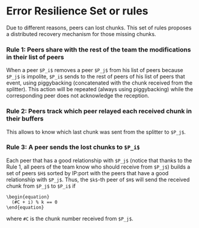 Error Resilience Set or rules
=============================

Due to different reasons, peers can lost chunks. This set of rules proposes a distributed recovery mechanism for those missing chunks.

### Rule 1: Peers share with the rest of the team the modifications in their list of peers

When a peer `$P_i$` removes a peer `$P_j$` from his list of peers because `$P_j$` is impolite, `$P_i$` sends to the rest of peers of his list of peers that event, using piggybacking (concatenated with the chunk received from the splitter). This action will be repeated (always using piggybacking) while the corresponding peer does not acknowledge the reception.

### Rule 2: Peers track which peer relayed each received chunk in their buffers

This allows to know which last chunk was sent from the splitter to `$P_j$`.

### Rule 3: A peer sends the lost chunks to `$P_i$`

Each peer that has a good relationship with `$P_j$` (notice that thanks to the Rule 1, all peers of the team know who should receive from `$P_j$`) builds a set of peers `$H$` sorted by IP:port with the peers that have a good relationship with `$P_j$`. Thus, the `$k$`-th peer of `$H$` will send the received chunk from `$P_j$` to `$P_i$` if

    \begin{equation}
      (#C + i) % k == 0
    \end{equation}
    
where `#C` is the chunk number received from `$P_j$`.

<!-- Multiple splitters transmitting the same stream can improve the
performance in contexts where the lost of chunks is quite high.-->

